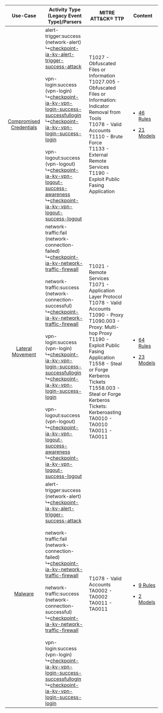 |    Use-Case    | Activity Type (Legacy Event Type)/Parsers    | MITRE ATT&CK® TTP    | Content    |
|:----:| ---- | ---- | ---- |
| [Compromised Credentials](../../../UseCases/uc_compromised_credentials.md) |  alert-trigger:success (network-alert)<br> ↳[checkpoint-ia-kv-alert-trigger-success-attack](Ps/pC_checkpointiakvalerttriggersuccessattack.md)<br><br> vpn-login:success (vpn-login)<br> ↳[checkpoint-ia-kv-vpn-login-success-successfullogin](Ps/pC_checkpointiakvvpnloginsuccesssuccessfullogin.md)<br> ↳[checkpoint-ia-kv-vpn-login-success-login](Ps/pC_checkpointiakvvpnloginsuccesslogin.md)<br><br> vpn-logout:success (vpn-logout)<br> ↳[checkpoint-ia-kv-vpn-logout-success-awareness](Ps/pC_checkpointiakvvpnlogoutsuccessawareness.md)<br> ↳[checkpoint-ia-kv-vpn-logout-success-logout](Ps/pC_checkpointiakvvpnlogoutsuccesslogout.md)<br>    | T1027 - Obfuscated Files or Information<br>T1027.005 - Obfuscated Files or Information: Indicator Removal from Tools<br>T1078 - Valid Accounts<br>T1110 - Brute Force<br>T1133 - External Remote Services<br>T1190 - Exploit Public Fasing Application<br>    | [<ul><li>46 Rules</li></ul><ul><li>21 Models</li></ul>](RM/r_m_check_point_check_point_identity_awareness_Compromised_Credentials.md) |
|        [Lateral Movement](../../../UseCases/uc_lateral_movement.md)        |  network-traffic:fail (network-connection-failed)<br> ↳[checkpoint-ia-kv-network-traffic-firewall](Ps/pC_checkpointiakvnetworktrafficfirewall.md)<br><br> network-traffic:success (network-connection-successful)<br> ↳[checkpoint-ia-kv-network-traffic-firewall](Ps/pC_checkpointiakvnetworktrafficfirewall.md)<br><br> vpn-login:success (vpn-login)<br> ↳[checkpoint-ia-kv-vpn-login-success-successfullogin](Ps/pC_checkpointiakvvpnloginsuccesssuccessfullogin.md)<br> ↳[checkpoint-ia-kv-vpn-login-success-login](Ps/pC_checkpointiakvvpnloginsuccesslogin.md)<br><br> vpn-logout:success (vpn-logout)<br> ↳[checkpoint-ia-kv-vpn-logout-success-awareness](Ps/pC_checkpointiakvvpnlogoutsuccessawareness.md)<br> ↳[checkpoint-ia-kv-vpn-logout-success-logout](Ps/pC_checkpointiakvvpnlogoutsuccesslogout.md)<br> | T1021 - Remote Services<br>T1071 - Application Layer Protocol<br>T1078 - Valid Accounts<br>T1090 - Proxy<br>T1090.003 - Proxy: Multi-hop Proxy<br>T1190 - Exploit Public Fasing Application<br>T1558 - Steal or Forge Kerberos Tickets<br>T1558.003 - Steal or Forge Kerberos Tickets: Kerberoasting<br>TA0010 - TA0010<br>TA0011 - TA0011<br> | [<ul><li>64 Rules</li></ul><ul><li>23 Models</li></ul>](RM/r_m_check_point_check_point_identity_awareness_Lateral_Movement.md)        |
|    [Malware](../../../UseCases/uc_malware.md)    |  alert-trigger:success (network-alert)<br> ↳[checkpoint-ia-kv-alert-trigger-success-attack](Ps/pC_checkpointiakvalerttriggersuccessattack.md)<br><br> network-traffic:fail (network-connection-failed)<br> ↳[checkpoint-ia-kv-network-traffic-firewall](Ps/pC_checkpointiakvnetworktrafficfirewall.md)<br><br> network-traffic:success (network-connection-successful)<br> ↳[checkpoint-ia-kv-network-traffic-firewall](Ps/pC_checkpointiakvnetworktrafficfirewall.md)<br><br> vpn-login:success (vpn-login)<br> ↳[checkpoint-ia-kv-vpn-login-success-successfullogin](Ps/pC_checkpointiakvvpnloginsuccesssuccessfullogin.md)<br> ↳[checkpoint-ia-kv-vpn-login-success-login](Ps/pC_checkpointiakvvpnloginsuccesslogin.md)<br>    | T1078 - Valid Accounts<br>TA0002 - TA0002<br>TA0011 - TA0011<br>    | [<ul><li>9 Rules</li></ul><ul><li>2 Models</li></ul>](RM/r_m_check_point_check_point_identity_awareness_Malware.md)    |
